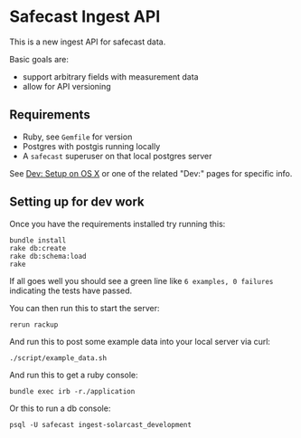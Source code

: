 # Safecast Ingest API

This is a new ingest API for safecast data.

Basic goals are:

- support arbitrary fields with measurement data
- allow for API versioning

## Requirements

* Ruby, see `Gemfile` for version
* Postgres with postgis running locally
* A `safecast` superuser on that local postgres server

See [Dev: Setup on OS X](https://github.com/Safecast/safecastapi/wiki/Dev:-Setup-on-OS-X) or one of the related "Dev:" pages for specific info.

## Setting up for dev work

Once you have the requirements installed try running this:

```
bundle install
rake db:create
rake db:schema:load
rake
```

If all goes well you should see a green line like `6 examples, 0 failures` indicating the tests have passed.

You can then run this to start the server:

```
rerun rackup
```

And run this to post some example data into your local server via curl:

```
./script/example_data.sh
```

And run this to get a ruby console:

```
bundle exec irb -r./application
```

Or this to run a db console:

```
psql -U safecast ingest-solarcast_development
```
